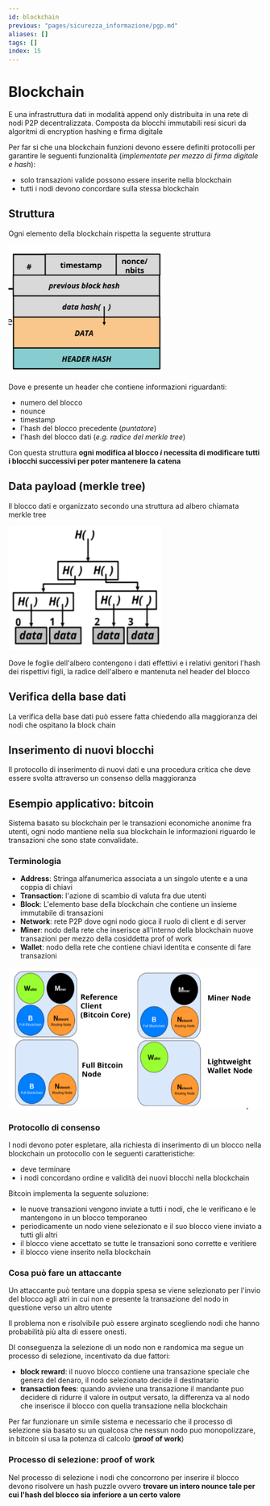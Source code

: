 ```yaml
---
id: blockchain
previous: "pages/sicurezza_informazione/pgp.md"
aliases: []
tags: []
index: 15
---
```


# Blockchain

E una infrastruttura dati in modalità append only distribuita in una rete di nodi P2P decentralizzata.
Composta da blocchi immutabili resi sicuri da algoritmi di encryption hashing e firma digitale

Per far si che una blockchain funzioni devono essere definiti protocolli per garantire le seguenti funzionalità (*implementate per mezzo di firma digitale e hash*):

- solo transazioni valide possono essere inserite nella blockchain
- tutti i nodi devono concordare sulla stessa blockchain

## Struttura

Ogni elemento della blockchain rispetta la seguente struttura

![](assets/sicurezza_informazione/Pasted%20image%2020240709122716.png)

Dove e presente un header che contiene informazioni riguardanti:

- numero del blocco
- nounce
- timestamp
- l'hash del blocco precedente (*puntatore*)
- l'hash del blocco dati (*e.g. radice del merkle tree*)

Con questa struttura **ogni modifica al blocco $i$ necessita di modificare tutti i blocchi successivi per poter mantenere la catena**

## Data payload (merkle tree)

Il blocco dati e organizzato secondo una struttura ad albero chiamata merkle tree

![](assets/sicurezza_informazione/Pasted%20image%2020240709123120.png)

Dove le foglie dell'albero contengono i dati effettivi e i relativi genitori l'hash dei rispettivi figli, la radice dell'albero e mantenuta nel header del blocco

## Verifica della base dati

La verifica della base dati può essere fatta chiedendo alla maggioranza dei nodi che ospitano la block chain

## Inserimento di nuovi blocchi

Il protocollo di inserimento di nuovi dati e una procedura critica che deve essere svolta attraverso un consenso della maggioranza

## Esempio applicativo: bitcoin

Sistema basato su blockchain per le transazioni economiche anonime fra utenti, ogni nodo mantiene nella sua blockchain le informazioni riguardo le transazioni che sono state convalidate.

### Terminologia

- **Address**: Stringa alfanumerica associata a un singolo utente e a una coppia di chiavi
- **Transaction**: l'azione di scambio di valuta fra due utenti
- **Block**: L'elemento base della blockchain che contiene un insieme immutabile di transazioni
- **Network**: rete P2P dove ogni nodo gioca il ruolo di client e di server
- **Miner**: nodo della rete che inserisce all'interno della blockchain nuove transazioni per mezzo della cosiddetta prof of work
- **Wallet**: nodo della rete che contiene chiavi identita e consente di fare transazioni

![](assets/sicurezza_informazione/Pasted%20image%2020240709153830.png)

### Protocollo di consenso

I nodi devono poter espletare, alla richiesta di inserimento di un blocco nella blockchain un protocollo con le seguenti caratteristiche:

- deve terminare
- i nodi concordano ordine e validità dei nuovi blocchi nella blockchain

Bitcoin implementa la seguente soluzione:

-  le nuove transazioni vengono inviate a tutti i nodi, che le verificano e le mantengono in un blocco temporaneo
- periodicamente un nodo viene selezionato e il suo blocco viene inviato a tutti gli altri
- il blocco viene accettato se tutte le transazioni sono corrette e veritiere
- il blocco viene inserito nella blockchain

### Cosa può fare un attaccante

Un attaccante può tentare una doppia spesa se viene selezionato per l'invio del blocco agli atri in cui non e presente la transazione del nodo in questione verso un altro utente

Il problema non e risolvibile può essere arginato scegliendo nodi che hanno probabilità più alta di essere onesti.

DI conseguenza la selezione di un nodo non e randomica ma segue un processo di selezione, incentivato da due fattori:

- **block reward**: il nuovo blocco contiene una transazione speciale che genera del denaro, il nodo selezionato decide il destinatario
- **transaction fees**: quando avviene una transazione il mandante puo decidere di ridurre il valore in output versato, la differenza va al nodo che inserisce il blocco con quella transazione nella blockchain

Per far funzionare un simile sistema e necessario che il processo di selezione sia basato su un qualcosa che nessun nodo puo monopolizzare, in bitcoin si usa la potenza di calcolo (**proof of work**)

### Processo di selezione: proof of work

Nel processo di selezione i nodi che concorrono per inserire il blocco devono risolvere un hash puzzle ovvero **trovare un intero nounce tale per cui l'hash del blocco sia inferiore a un certo valore**
